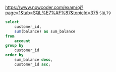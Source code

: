 https://www.nowcoder.com/exam/oj?page=1&tab=SQL%E7%AF%87&topicId=375
`SQL79`

```sql
select
    customer_id,
    sum(balance) as sum_balance
from
    account
group by
    customer_id
order by
    sum_balance desc,
    customer_id asc;
```
